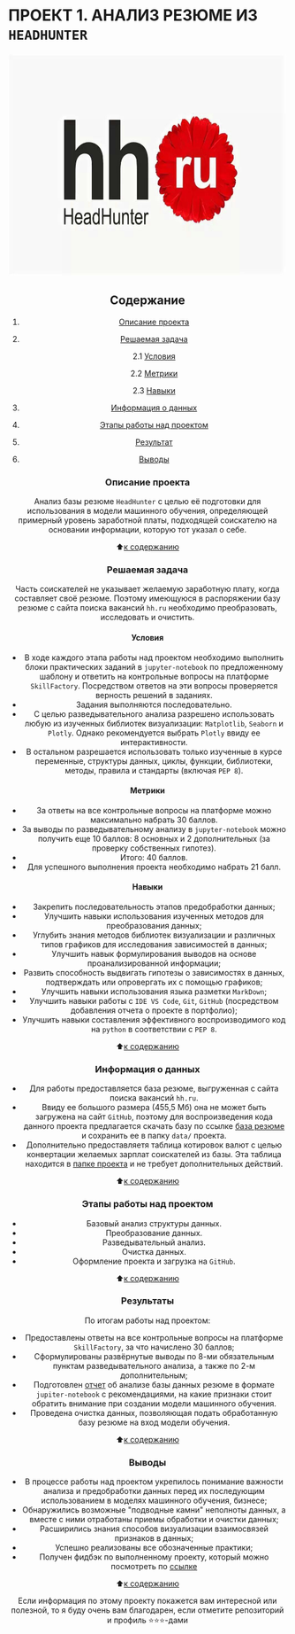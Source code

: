 # **ПРОЕКТ 1. АНАЛИЗ РЕЗЮМЕ ИЗ `HEADHUNTER`**

<center> <img src = https://raw.githubusercontent.com/AndreyRysistov/DatasetsForPandas/main/hh%20label.jpg alt="drawing" style="width: 800px; height:400px;" </center>

## **Содержание**

1. [Описание проекта](https://github.com/Licharg/SkillFactory/blob/master/Projects/Project_1/README.md#Описание-проекта)  
2. [Решаемая задача](https://github.com/Licharg/SkillFactory/blob/master/Projects/Project_1/README.md#Решаемая-задача)

    2.1 [Условия](https://github.com/Licharg/SkillFactory/blob/master/Projects/Project_1/README.md#Условия)

    2.2 [Метрики](https://github.com/Licharg/SkillFactory/blob/master/Projects/Project_1/README.md#Метрики)

    2.3 [Навыки](https://github.com/Licharg/SkillFactory/blob/master/Projects/Project_1/README.md#Навыки)

3. [Информация о данных](https://github.com/Licharg/SkillFactory/blob/master/Projects/Project_1/README.md#Информация-о-данных)  
4. [Этапы работы над проектом](https://github.com/Licharg/SkillFactory/blob/master/Projects/Project_1/README.md#Этапы-работы-над-проектом)  
5. [Результат](https://github.com/Licharg/SkillFactory/blob/master/Projects/Project_1/README.md#Результат)
6. [Выводы](https://github.com/Licharg/SkillFactory/blob/master/Projects/Project_1/README.md#Выводы)

### **Описание проекта**

Анализ базы резюме `HeadHunter` с целью её подготовки для использования в модели машинного обучения, определяющей примерный уровень заработной платы, подходящей соискателю на основании информации, которую тот указал о себе.

:arrow_up:[к содержанию](https://github.com/Licharg/SkillFactory/blob/master/Projects/Project_1/README.md#Содержание)

### **Решаемая задача**

Часть соискателей не указывает желаемую заработную плату, когда составляет своё резюме. Поэтому имеющуюся в распоряжении базу резюме с сайта поиска вакансий `hh.ru` необходимо преобразовать, исследовать и очистить.

#### **Условия**

- В ходе каждого этапа работы над проектом необходимо выполнить блоки практических заданий в `jupyter-notebook` по предложенному шаблону и ответить на контрольные вопросы на платформе `SkillFactory`. Посредством ответов на эти вопросы проверяется верность решений в заданиях.
- Задания выполняются последовательно.
- С целью разведывательного анализа разрешено использовать любую из изученных библиотек визуализации: `Matplotlib`, `Seaborn` и `Plotly`. Однако рекомендуется выбрать `Plotly` ввиду ее интерактивности.
- В остальном разрешается использовать только изученные в курсе переменные, структуры данных, циклы, функции, библиотеки, методы, правила и стандарты (включая `PEP 8`).

#### **Метрики**

- За ответы на все контрольные вопросы на платформе можно максимально набрать 30 баллов.
- За выводы по разведывательному анализу в `jupyter-notebook` можно получить еще 10 баллов: 8 основных и 2 дополнительных (за проверку собственных гипотез).  
- Итого: 40 баллов.
- Для успешного выполнения проекта необходимо набрать 21 балл.

#### **Навыки**

- Закрепить последовательность этапов предобработки данных;
- Улучшить навыки использования изученных методов для преобразования данных;
- Углубить знания методов библиотек визуализации и различных типов графиков для исследования зависимостей в данных;
- Улучшить навык формулирования выводов на основе проанализированной информации;
- Развить способность выдвигать гипотезы о зависимостях в данных, подтверждать или опровергать их с помощью графиков;
- Улучшить навыки использования языка разметки `MarkDown`;
- Улучшить навыки работы с `IDE VS Code`, `Git`, `GitHub` (посредством добавления отчета о проекте в портфолио);
- Улучшить навыки составления эффективного воспроизводимого код на `python` в соответствии с `PEP 8`.

:arrow_up:[к содержанию](https://github.com/Licharg/SkillFactory/blob/master/Projects/Project_1/README.md#Содержание)

### **Информация о данных**

- Для работы предоставляется база резюме, выгруженная с сайта поиска вакансий `hh.ru`.
- Ввиду ее большого размера (455,5 Мб) она не может быть загружена на сайт `GitHub`, поэтому для воспроизведения кода данного проекта предлагается скачать базу по ссылке [база резюме](https://drive.google.com/file/d/1_l4Bbc1xrUnQyDTsLzRP0EOaz-myM3yK/view?usp=share_link) и сохранить ее в папку `data/` проекта.
- Дополнительно предоставляетя таблица котировок валют с целью конвертации желаемых зарплат соискателей из базы. Эта таблица находится в [папке проекта](https://github.com/Licharg/SkillFactory/tree/master/Projects/Project_1/data) и не требует дополнительных действий.
  
:arrow_up:[к содержанию](https://github.com/Licharg/SkillFactory/blob/master/Projects/Project_1/README.md#Содержание)

### **Этапы работы над проектом**

- Базовый анализ структуры данных.
- Преобразование данных.
- Разведывательный анализ.
- Очистка данных.
- Оформление проекта и загрузка на `GitHub`.

:arrow_up:[к содержанию](https://github.com/Licharg/SkillFactory/blob/master/Projects/Project_1/README.md#Содержание)

### **Результаты**

По итогам работы над проектом:

- Предоставлены ответы на все контрольные вопросы на платформе `SkillFactory`, за что начислено 30 баллов;
- Сформулированы развёрнутые выводы по 8-ми обязательным пунктам разведывательного анализа, а также по 2-м дополнительным;
- Подготовлен [отчет](https://github.com/Licharg/Project-1.-Analysis-of-HeadHunter-resumes/blob/master/Project-1_Анализ_резюме_HeadHunter.ipynb) об анализе базы данных резюме в формате `jupiter-notebook` с рекомендациями, на какие признаки стоит обратить внимание при создании модели машинного обучения.
- Проведена очистка данных, позволяющая подать обработанную базу резюме на вход модели обучения.

:arrow_up:[к содержанию](https://github.com/Licharg/SkillFactory/blob/master/Projects/Project_1/README.md#Содержание)

### **Выводы**

- В процессе работы над проектом укрепилось понимание важности анализа и предобработки данных перед их последующим использованием в моделях машинного обучения, бизнесе;
- Обнаружились возможные "подводные камни" неполноты данных, а вместе с ними отработаны приемы обработки и очистки данных;
- Расширились знания способов визуализации взаимосвязей признаков в данных;
- Успешно реализованы все обозначенные практики;
- Получен фидбэк по выполненному проекту, который можно посмотреть по [ссылке](https://disk.yandex.ru/i/kruIxH11lDCuKw)

:arrow_up:[к содержанию](https://github.com/Licharg/SkillFactory/blob/master/Projects/Project_1/README.md#Содержание)

Если информация по этому проекту покажется вам интересной или полезной, то я буду очень вам благодарен, если отметите репозиторий и профиль ⭐️⭐️⭐️-дами
